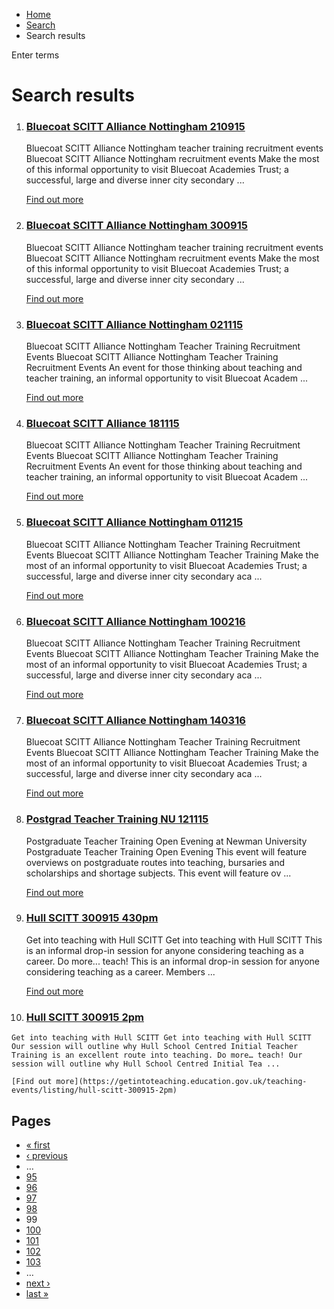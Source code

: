 *   [Home](/)
*   [Search](/search)
*   Search results

Enter terms 

Search results
==============

1.  ### [Bluecoat SCITT Alliance Nottingham 210915](https://getintoteaching.education.gov.uk/teaching-events/listing/bluecoat-scitt-alliance-nottingham-210915)
    
    Bluecoat SCITT Alliance Nottingham teacher training recruitment events Bluecoat SCITT Alliance Nottingham recruitment events Make the most of this informal opportunity to visit Bluecoat Academies Trust; a successful, large and diverse inner city secondary ...
    
    [Find out more](https://getintoteaching.education.gov.uk/teaching-events/listing/bluecoat-scitt-alliance-nottingham-210915)
    
2.  ### [Bluecoat SCITT Alliance Nottingham 300915](https://getintoteaching.education.gov.uk/teaching-events/listing/bluecoat-scitt-alliance-nottingham-300915)
    
    Bluecoat SCITT Alliance Nottingham teacher training recruitment events Bluecoat SCITT Alliance Nottingham recruitment events Make the most of this informal opportunity to visit Bluecoat Academies Trust; a successful, large and diverse inner city secondary ...
    
    [Find out more](https://getintoteaching.education.gov.uk/teaching-events/listing/bluecoat-scitt-alliance-nottingham-300915)
    
3.  ### [Bluecoat SCITT Alliance Nottingham 021115](https://getintoteaching.education.gov.uk/teaching-events/listing/bluecoat-scitt-alliance-nottingham-021115)
    
    Bluecoat SCITT Alliance Nottingham Teacher Training Recruitment Events Bluecoat SCITT Alliance Nottingham Teacher Training Recruitment Events An event for those thinking about teaching and teacher training, an informal opportunity to visit Bluecoat Academ ...
    
    [Find out more](https://getintoteaching.education.gov.uk/teaching-events/listing/bluecoat-scitt-alliance-nottingham-021115)
    
4.  ### [Bluecoat SCITT Alliance 181115](https://getintoteaching.education.gov.uk/teaching-events/listing/bluecoat-scitt-alliance-181115)
    
    Bluecoat SCITT Alliance Nottingham Teacher Training Recruitment Events Bluecoat SCITT Alliance Nottingham Teacher Training Recruitment Events An event for those thinking about teaching and teacher training, an informal opportunity to visit Bluecoat Academ ...
    
    [Find out more](https://getintoteaching.education.gov.uk/teaching-events/listing/bluecoat-scitt-alliance-181115)
    
5.  ### [Bluecoat SCITT Alliance Nottingham 011215](https://getintoteaching.education.gov.uk/teaching-events/listing/bluecoat-scitt-alliance-nottingham-011215)
    
    Bluecoat SCITT Alliance Nottingham Teacher Training Recruitment Events Bluecoat SCITT Alliance Nottingham Teacher Training Make the most of an informal opportunity to visit Bluecoat Academies Trust; a successful, large and diverse inner city secondary aca ...
    
    [Find out more](https://getintoteaching.education.gov.uk/teaching-events/listing/bluecoat-scitt-alliance-nottingham-011215)
    
6.  ### [Bluecoat SCITT Alliance Nottingham 100216](https://getintoteaching.education.gov.uk/teaching-events/listing/bluecoat-scitt-alliance-nottingham-100216)
    
    Bluecoat SCITT Alliance Nottingham Teacher Training Recruitment Events Bluecoat SCITT Alliance Nottingham Teacher Training Make the most of an informal opportunity to visit Bluecoat Academies Trust; a successful, large and diverse inner city secondary aca ...
    
    [Find out more](https://getintoteaching.education.gov.uk/teaching-events/listing/bluecoat-scitt-alliance-nottingham-100216)
    
7.  ### [Bluecoat SCITT Alliance Nottingham 140316](https://getintoteaching.education.gov.uk/teaching-events/listing/bluecoat-scitt-alliance-nottingham-140316)
    
    Bluecoat SCITT Alliance Nottingham Teacher Training Recruitment Events Bluecoat SCITT Alliance Nottingham Teacher Training Make the most of an informal opportunity to visit Bluecoat Academies Trust; a successful, large and diverse inner city secondary aca ...
    
    [Find out more](https://getintoteaching.education.gov.uk/teaching-events/listing/bluecoat-scitt-alliance-nottingham-140316)
    
8.  ### [Postgrad Teacher Training NU 121115](https://getintoteaching.education.gov.uk/teaching-events/listing/postgrad-teacher-training-nu-121115)
    
    Postgraduate Teacher Training Open Evening at Newman University Postgraduate Teacher Training Open Evening This event will feature overviews on postgraduate routes into teaching, bursaries and scholarships and shortage subjects. This event will feature ov ...
    
    [Find out more](https://getintoteaching.education.gov.uk/teaching-events/listing/postgrad-teacher-training-nu-121115)
    
9.  ### [Hull SCITT 300915 430pm](https://getintoteaching.education.gov.uk/teaching-events/listing/hull-scitt-300915-430pm)
    
    Get into teaching with Hull SCITT Get into teaching with Hull SCITT This is an informal drop-in session for anyone considering teaching as a career. Do more... teach! This is an informal drop-in session for anyone considering teaching as a career. Members ...
    
    [Find out more](https://getintoteaching.education.gov.uk/teaching-events/listing/hull-scitt-300915-430pm)
    
10.  ### [Hull SCITT 300915 2pm](https://getintoteaching.education.gov.uk/teaching-events/listing/hull-scitt-300915-2pm)
    
    Get into teaching with Hull SCITT Get into teaching with Hull SCITT Our session will outline why Hull School Centred Initial Teacher Training is an excellent route into teaching. Do more… teach! Our session will outline why Hull School Centred Initial Tea ...
    
    [Find out more](https://getintoteaching.education.gov.uk/teaching-events/listing/hull-scitt-300915-2pm)
    

Pages
-----

*   [« first](/search/site "Go to first page")
*   [‹ previous](/search/site?page=97 "Go to previous page")
*   …
*   [95](/search/site?page=94 "Go to page 95")
*   [96](/search/site?page=95 "Go to page 96")
*   [97](/search/site?page=96 "Go to page 97")
*   [98](/search/site?page=97 "Go to page 98")
*   99
*   [100](/search/site?page=99 "Go to page 100")
*   [101](/search/site?page=100 "Go to page 101")
*   [102](/search/site?page=101 "Go to page 102")
*   [103](/search/site?page=102 "Go to page 103")
*   …
*   [next ›](/search/site?page=99 "Go to next page")
*   [last »](/search/site?page=1032 "Go to last page")